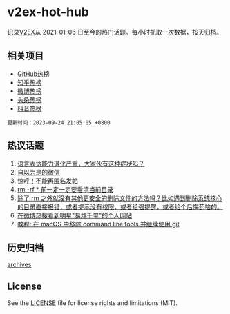 # v2ex-hot-hub

 记录[V2EX](https://www.v2ex.com/)从 2021-01-06 日至今的热门话题。每小时抓取一次数据，按天[归档](archives)。
 
 ## 相关项目

- [GitHub热榜](https://github.com/snaildev/github-hot-hub)
- [知乎热榜](https://github.com/snaildev/zhihu-hot-hub)
- [微博热榜](https://github.com/snaildev/weibo-hot-hub)
- [头条热榜](https://github.com/snaildev/toutiao-hot-hub)
- [抖音热榜](https://github.com/snaildev/douyin-hot-hub)


 `更新时间：2023-09-24 21:05:05 +0800`

## 热议话题

1. [语言表达能力退化严重，大家伙有这种症状吗？](https://www.v2ex.com/t/976621)
1. [自以为是的微信](https://www.v2ex.com/t/976595)
1. [惊呼！不能再匿名发帖](https://www.v2ex.com/t/976653)
1. [rm -rf * 前一定一定要看清当前目录](https://www.v2ex.com/t/976554)
1. [除了 rm 之外就没有其他更安全的删除文件的方法吗？比如遇到删除系统核心的目录直接报错，或者提示没有权限，或者给强提醒，或者给个后悔药啥的。](https://www.v2ex.com/t/976664)
1. [在微博热搜看到明星"易烊千玺"的个人网站](https://www.v2ex.com/t/976561)
1. [教程: 在 macOS 中移除 command line tools 并继续使用 git](https://www.v2ex.com/t/976656)

## 历史归档

[archives](archives)

## License

See the [LICENSE](LICENSE) file for license rights and limitations (MIT).
